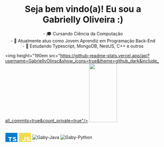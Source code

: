 
<div>
  <h1 align="center">
   Seja bem vindo(a)! Eu sou a Gabrielly Oliveira :)
  </h1>
  <p align = "center"> 
    - 🎓 Cursando Ciência da Computação <br>
    - 🔭 Atualmente atuo como Jovem Aprendiz em Programação Back-End <br>
    - 🌱 Estudando Typescript, MongoDB, NestJS, C++ e outros <br> 
    <a href = "https://github.com/GabriellyOlinsc">
    </a></p>
  
  <img  height="190em src="https://github-readme-stats.vercel.app/api?username=GabriellyOlinsc&show_icons=true&theme=github_dark&include_all_commits=true&count_private=true"/>
  <img   height="190em" width="90" src="https://github-readme-stats.vercel.app/api/top-langs/?username=GabriellyOlinsc&theme=github_dark&hide_border=false&&layout=compact"/>
</div>

<div valign = "top"><br>
  <img align="center" alt="Gaby-Ts" height="30" width="40" src="https://raw.githubusercontent.com/devicons/devicon/master/icons/typescript/typescript-plain.svg">
  <img align="center" alt="Gaby-Js" height="30" width="40" src="https://raw.githubusercontent.com/devicons/devicon/master/icons/javascript/javascript-plain.svg">
  <img align="center" alt="Gaby-Java" height="30" width="40" src="https://cdn.jsdelivr.net/gh/devicons/devicon/icons/java/java-original.svg" />
  <img align="center" alt="Gaby-Python" height="30" width="40" src="https://cdn.jsdelivr.net/gh/devicons/devicon/icons/python/python-original.svg" />          
</div>
